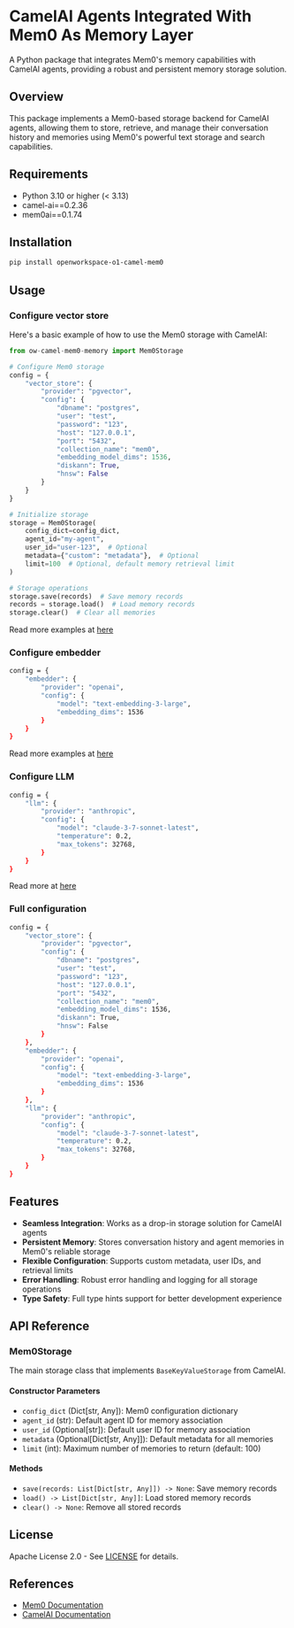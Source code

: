 # CamelAI Agents Integrated With Mem0 As Memory Layer

A Python package that integrates Mem0's memory capabilities with CamelAI agents, providing a robust and persistent memory storage solution.

## Overview

This package implements a Mem0-based storage backend for CamelAI agents, allowing them to store, retrieve, and manage their conversation history and memories using Mem0's powerful text storage and search capabilities.

## Requirements

- Python 3.10 or higher (< 3.13)
- camel-ai==0.2.36
- mem0ai==0.1.74

## Installation

```bash
pip install openworkspace-o1-camel-mem0
```

## Usage

### Configure vector store

Here's a basic example of how to use the Mem0 storage with CamelAI:

```python
from ow-camel-mem0-memory import Mem0Storage

# Configure Mem0 storage
config = {
    "vector_store": {
        "provider": "pgvector",
        "config": {
            "dbname": "postgres",
            "user": "test",
            "password": "123",
            "host": "127.0.0.1",
            "port": "5432",
            "collection_name": "mem0",
            "embedding_model_dims": 1536,
            "diskann": True,
            "hnsw": False
        }
    }
}

# Initialize storage
storage = Mem0Storage(
    config_dict=config_dict,
    agent_id="my-agent",
    user_id="user-123",  # Optional
    metadata={"custom": "metadata"},  # Optional
    limit=100  # Optional, default memory retrieval limit
)

# Storage operations
storage.save(records)  # Save memory records
records = storage.load()  # Load memory records
storage.clear()  # Clear all memories
```

Read more examples at [here](https://github.com/mem0ai/mem0/tree/04d7f2e48c8fc06b29f791f97052419c459f1c05/docs/components/vectordbs)

### Configure embedder

```bash
config = {
    "embedder": {
        "provider": "openai",
        "config": {
            "model": "text-embedding-3-large",
            "embedding_dims": 1536
        }
    }
}
```

Read more examples at [here](https://github.com/mem0ai/mem0/tree/04d7f2e48c8fc06b29f791f97052419c459f1c05/docs/components/embedders)

### Configure LLM

```bash
config = {
    "llm": {
        "provider": "anthropic",
        "config": {
            "model": "claude-3-7-sonnet-latest",
            "temperature": 0.2,
            "max_tokens": 32768,
        }
    }
}
```

Read more at [here](https://github.com/mem0ai/mem0/blob/04d7f2e48c8fc06b29f791f97052419c459f1c05/docs/components/llms/config.mdx)

### Full configuration

```bash
config = {
    "vector_store": {
        "provider": "pgvector",
        "config": {
            "dbname": "postgres",
            "user": "test",
            "password": "123",
            "host": "127.0.0.1",
            "port": "5432",
            "collection_name": "mem0",
            "embedding_model_dims": 1536,
            "diskann": True,
            "hnsw": False
        }
    },
    "embedder": {
        "provider": "openai",
        "config": {
            "model": "text-embedding-3-large",
            "embedding_dims": 1536
        }
    },
    "llm": {
        "provider": "anthropic",
        "config": {
            "model": "claude-3-7-sonnet-latest",
            "temperature": 0.2,
            "max_tokens": 32768,
        }
    }
}
```

## Features

- **Seamless Integration**: Works as a drop-in storage solution for CamelAI agents
- **Persistent Memory**: Stores conversation history and agent memories in Mem0's reliable storage
- **Flexible Configuration**: Supports custom metadata, user IDs, and retrieval limits
- **Error Handling**: Robust error handling and logging for all storage operations
- **Type Safety**: Full type hints support for better development experience

## API Reference

### Mem0Storage

The main storage class that implements `BaseKeyValueStorage` from CamelAI.

#### Constructor Parameters

- `config_dict` (Dict[str, Any]): Mem0 configuration dictionary
- `agent_id` (str): Default agent ID for memory association
- `user_id` (Optional[str]): Default user ID for memory association
- `metadata` (Optional[Dict[str, Any]]): Default metadata for all memories
- `limit` (int): Maximum number of memories to return (default: 100)

#### Methods

- `save(records: List[Dict[str, Any]]) -> None`: Save memory records
- `load() -> List[Dict[str, Any]]`: Load stored memory records
- `clear() -> None`: Remove all stored records

## License

Apache License 2.0 - See [LICENSE](LICENSE) for details.

## References

- [Mem0 Documentation](https://docs.mem0.ai)
- [CamelAI Documentation](https://github.com/camel-ai/camel)
